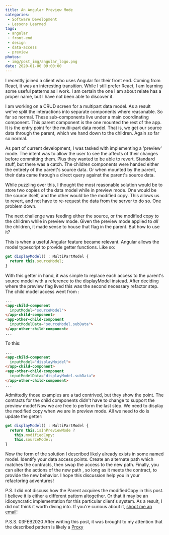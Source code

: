 ```yaml
---
title: An Angular Preview Mode
categories:
 - Software Development
 - Lessons Learned
tags:
 - angular
 - front-end
 - design
 - data-access
 - preview 
photos:
 - img/post_img/angular_logo.png
date: 2020-01-06 09:00:00
---
```


I recently joined a client who uses Angular for their front end. Coming from React, it was an interesting transition. While I still prefer React, I am learning some useful patterns as I work. I am certain the one I am about relate has a proper name, but I have not been able to discover it.

I am working on a CRUD screen for a multipart data model. As a result we've split the interactions into separate components where reasonable. So far so normal. These sub-components live under a main coordinating component. This parent component is the one mounted the rest of the app. It is the entry point for the multi-part data model. That is, we get our source data through the parent, which we hand down to the children. Again so far so normal.

As part of current development, I was tasked with implementing a 'preview' mode. The intent was to allow the user to see the affects of their changes before committing them. Plus they wanted to be able to revert. Standard stuff, but there was a catch. The children components were handed either the entirety of the parent's source data. Or when mounted by the parent, their data came through a direct query against the parent's source data.

While puzzling over this, I thought the most reasonable solution would be to store two copies of the data model while in preview mode. One would be the source itself, and the other would be the modified copy. This allows us to revert, and not have to re-request the data from the server to do so. One problem down. 

The next challenge was feeding either the source, or the modified copy to the children while in preview mode. Given the preview mode applied to _all_ the children, it made sense to house that flag in the parent. But how to use it?

This is when a useful Angular feature became relevant. Angular allows the model typescript to provide getter functions. Like so:

```typescript
get displayModel() : MultiPartModel {
  return this.sourceModel;
}
```

 With this getter in hand, it was simple to replace each access to the parent's source model with a reference to the displayModel instead. After deciding where the preview flag lived this was the second necessary refactor step. The child model access went from :

```html
...
<app-child-component 
  inputModel="sourceModel">
</app-child-component>
<app-other-child-component 
  inputModelData="sourceModel.subData">
</app-other-child-component>
...

```

To this:
```html
...
<app-child-component 
  inputModel="displayMoidel">
</app-child-component>
<app-other-child-component 
  inputModelData="displayModel.subData">
</app-other-child-component>
...

```

Admittedly those examples are a tad contrived, but they show the point.  The contracts for the child components didn't have to change to support the preview mode! Now we are free to perform the last step. We need to display the modified copy when we are in preview mode. All we need to do is update the getter:

```typescript
get displayModel() : MultiPartModel {
  return this.isInPreviewMode ? 
    this.modifiedCopy: 
    this.sourceModel;
}

```

Now the form of the solution I described likely already exists in some named model. Identify your data access points. Create an alternate path which matches the contracts, then swap the access to the new path. Finally, you can alter the actions of the new path , so long as it meets the contract, to provide the new behavior. I hope this discussion help you in your refactoring adventures!

P.S. I did not discuss how the Parent acquires the modifiedCopy in this post. I believe it is either a different pattern altogether. Or that it may be an idiosyncratic implementation for this particular client's system. As a result, I did not think it worth diving into. If you're curious about it, [shoot me an email](mailto:daniel@scheufler.io)!

P.S.S. 03FEB2020 After writing this post, it was brought to my attention that the described pattern is likely a [Proxy](https://en.wikipedia.org/wiki/Proxy_pattern)
